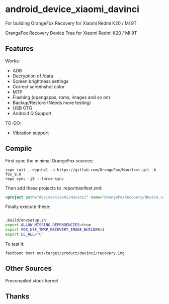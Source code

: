 # android_device_xiaomi_davinci
For building OrangeFox Recovery for Xiaomi Redmi K20 / Mi 9T

OrangeFox Recovery Device Tree for Xiaomi Redmi K20 / Mi 9T

## Features

Works:

- ADB
- Decryption of /data
- Screen brightness settings
- Correct screenshot color
- MTP
- Flashing (opengapps, roms, images and so on)
- Backup/Restore (Needs more testing)
- USB OTG
- Android Q Support

TO-DO:

- Vibration support

## Compile

First sync the minimal OrangeFox sources:

```
repo init --depth=1 -u https://gitlab.com/OrangeFox/Manifest.git -b fox_9.0
repo sync -j8 --force-sync
```

Then add these projects to .repo/manifest.xml:

```xml
<project path="device/xiaomi/davinci" name="OrangeFoxRecovery/device_xiaomi_davinci" remote="github" revision="fox_9.0" />
```

Finally execute these:

```bash

.build/envsetup.sh
export ALLOW_MISSING_DEPENDENCIES=true
export FOX_USE_TWRP_RECOVERY_IMAGE_BUILDER=1
export LC_ALL="C"

```

To test it:

```
fastboot boot out/target/product/davinci/recovery.img
```

## Other Sources

Precompiled stock kernel
## Thanks
